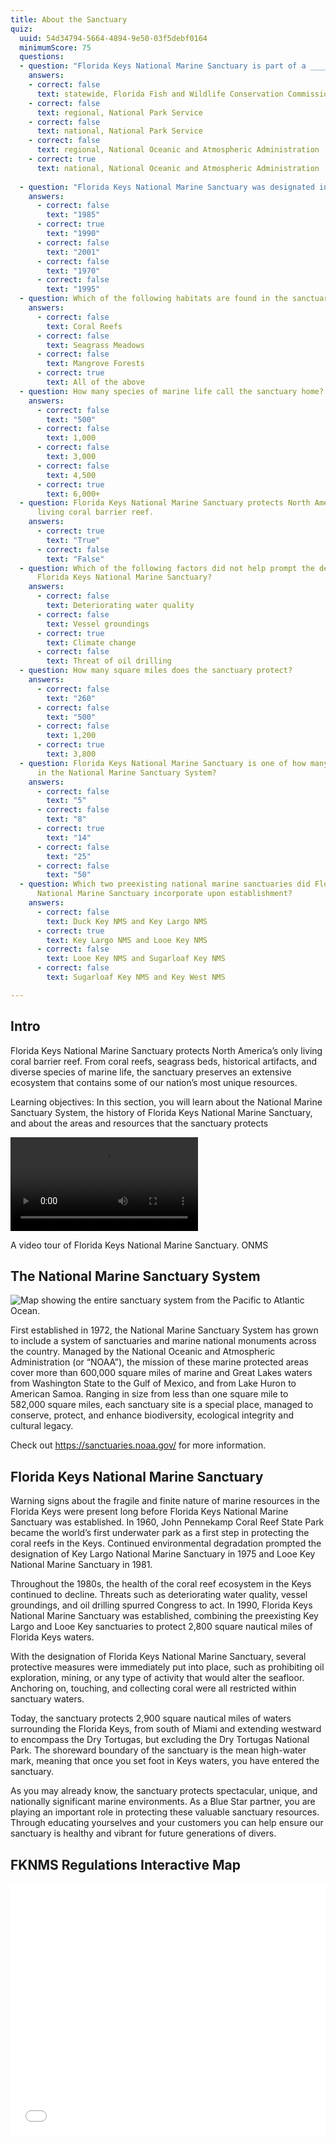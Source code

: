 ```yaml
---
title: About the Sanctuary
quiz:
  uuid: 54d34794-5664-4894-9e50-03f5debf0164
  minimumScore: 75
  questions:
  - question: "Florida Keys National Marine Sanctuary is part of a _____________ system of marine protected areas, managed by the ________________. "
    answers:
    - correct: false
      text: statewide, Florida Fish and Wildlife Conservation Commission
    - correct: false
      text: regional, National Park Service
    - correct: false
      text: national, National Park Service
    - correct: false
      text: regional, National Oceanic and Atmospheric Administration
    - correct: true
      text: national, National Oceanic and Atmospheric Administration
    
  - question: "Florida Keys National Marine Sanctuary was designated in:"
    answers:
      - correct: false
        text: "1985"
      - correct: true
        text: "1990"
      - correct: false
        text: "2001"
      - correct: false
        text: "1970"
      - correct: false
        text: "1995"
  - question: Which of the following habitats are found in the sanctuary?
    answers:
      - correct: false
        text: Coral Reefs
      - correct: false
        text: Seagrass Meadows
      - correct: false
        text: Mangrove Forests
      - correct: true
        text: All of the above
  - question: How many species of marine life call the sanctuary home?
    answers:
      - correct: false
        text: "500"
      - correct: false
        text: 1,000
      - correct: false
        text: 3,000
      - correct: false
        text: 4,500
      - correct: true
        text: 6,000+
  - question: Florida Keys National Marine Sanctuary protects North America’s only
      living coral barrier reef.
    answers:
      - correct: true
        text: "True"
      - correct: false
        text: "False"
  - question: Which of the following factors did not help prompt the designation of
      Florida Keys National Marine Sanctuary?
    answers:
      - correct: false
        text: Deteriorating water quality
      - correct: false
        text: Vessel groundings
      - correct: true
        text: Climate change
      - correct: false
        text: Threat of oil drilling
  - question: How many square miles does the sanctuary protect?
    answers:
      - correct: false
        text: "260"
      - correct: false
        text: "500"
      - correct: false
        text: 1,200
      - correct: true
        text: 3,800
  - question: Florida Keys National Marine Sanctuary is one of how many sanctuaries
      in the National Marine Sanctuary System?
    answers:
      - correct: false
        text: "5"
      - correct: false
        text: "8"
      - correct: true
        text: "14"
      - correct: false
        text: "25"
      - correct: false
        text: "50"
  - question: Which two preexisting national marine sanctuaries did Florida Keys
      National Marine Sanctuary incorporate upon establishment?
    answers:
      - correct: false
        text: Duck Key NMS and Key Largo NMS
      - correct: true
        text: Key Largo NMS and Looe Key NMS
      - correct: false
        text: Looe Key NMS and Sugarloaf Key NMS
      - correct: false
        text: Sugarloaf Key NMS and Key West NMS

---
```

## Intro

Florida Keys National Marine Sanctuary protects North America’s only living coral barrier reef. From coral reefs, seagrass beds, historical artifacts, and diverse species of marine life, the sanctuary preserves an extensive ecosystem that contains some of our nation’s most unique resources.

Learning objectives: In this section, you will learn about the National Marine Sanctuary System, the history of Florida Keys National Marine Sanctuary, and about the areas and resources that the sanctuary protects

<div class="video-caption my-8 rounded-md"><video controls class="w-auto h-auto"><source src="https://sanctuaries.noaa.gov/earthisblue/wk108-fkreef.mp4"/></video><p class="text-sm text-center">A video tour of Florida Keys National Marine Sanctuary.&nbsp;<span class="font-semibold">ONMS</span></p></div>

## The National Marine Sanctuary System

![Map showing the entire sanctuary system from the Pacific to Atlantic Ocean.](https://sanctuaries.noaa.gov/media/maps/nms-system-map-2-1920.jpg "National Marine Sanctuary System map.")

First established in 1972, the National Marine Sanctuary System has grown to include a system of sanctuaries and marine national monuments across the country. Managed by the National Oceanic and Atmospheric Administration (or “NOAA”), the mission of these marine protected areas cover more than 600,000 square miles of marine and Great Lakes waters from Washington State to the Gulf of Mexico, and from Lake Huron to American Samoa. Ranging in size from less than one square mile to 582,000 square miles, each sanctuary site is a special place, managed to conserve, protect, and enhance biodiversity, ecological integrity and cultural legacy.

Check out <https://sanctuaries.noaa.gov/> for more information.

## Florida Keys National Marine Sanctuary

Warning signs about the fragile and finite nature of marine resources in the Florida Keys were present long before Florida Keys National Marine Sanctuary was established. In 1960, John Pennekamp Coral Reef State Park became the world’s first underwater park as a first step in protecting the coral reefs in the Keys. Continued environmental degradation prompted the designation of Key Largo National Marine Sanctuary in 1975 and Looe Key National Marine Sanctuary in 1981. 

Throughout the 1980s, the health of the coral reef ecosystem in the Keys continued to decline. Threats such as deteriorating water quality, vessel groundings, and oil drilling spurred Congress to act. In 1990, Florida Keys National Marine Sanctuary was established, combining the preexisting Key Largo and Looe Key sanctuaries to protect 2,800 square nautical miles of Florida Keys waters.

With the designation of Florida Keys National Marine Sanctuary, several protective measures were immediately put into place, such as prohibiting oil exploration, mining, or any type of activity that would alter the seafloor. Anchoring on, touching, and collecting coral were all restricted within sanctuary waters. 

Today, the sanctuary protects 2,900 square nautical miles of waters surrounding the Florida Keys, from south of Miami and extending westward to encompass the Dry Tortugas, but excluding the Dry Tortugas National Park. The shoreward boundary of the sanctuary is the mean high-water mark, meaning that once you set foot in Keys waters, you have entered the sanctuary. 

As you may already know, the sanctuary protects spectacular, unique, and nationally significant marine environments. As a Blue Star partner, you are playing an important role in protecting these valuable sanctuary resources. Through educating yourselves and your customers you can help ensure our sanctuary is healthy and vibrant for future generations of divers.

## FKNMS Regulations Interactive Map

<style>.embed-container {position: relative; padding-bottom: 80%; height: 0; max-width: 100%;} .embed-container iframe, .embed-container object, .embed-container iframe{position: absolute; top: 0; left: 0; width: 100%; height: 100%;} small{position: absolute; z-index: 40; bottom: 0; margin-bottom: -15px;}</style><div class="embed-container"><iframe width="500" height="400" frameborder="0" scrolling="no" marginheight="0" marginwidth="0" title="Fl. Keys National Marine Sanctuary Web Map with all Zones" src="//www.arcgis.com/apps/Embed/index.html?webmap=191f2ed2ffaa40dabfb107650a552ae7&extent=-83.8047,21.3745,-79.9045,27.6428&zoom=true&previewImage=false&scale=true&disable_scroll=true&theme=light"></iframe></div>